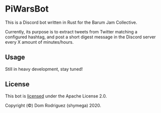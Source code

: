 # PiWarsBot

This is a Discord bot written in Rust for the Barum Jam Collective.

Currently, its purpose is to extract tweets from Twitter matching a configured
hashtag, and post a short digest message in the Discord server every X amount of
minutes/hours.

## Usage

Still in heavy development, stay tuned!

## License

This bot is [licensed][license] under the Apache License 2.0.

Copyright (&copy;) Dom Rodriguez (shymega) 2020.

[license]: /LICENSE
